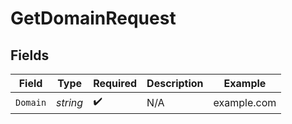 # GetDomainRequest


## Fields

| Field              | Type               | Required           | Description        | Example            |
| ------------------ | ------------------ | ------------------ | ------------------ | ------------------ |
| `Domain`           | *string*           | :heavy_check_mark: | N/A                | example.com        |